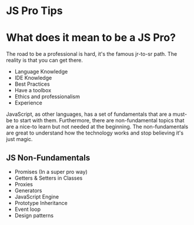 # JS Pro Tips

# What does it mean to be a JS Pro?

The road to be a professional is hard, it's the famous jr-to-sr path. The reality is that you can get there.

- Language Knowledge
- IDE Knowledge
- Best Practices
- Have a toolbox
- Ethics and professionalism
- Experience

JavaScript, as other languages, has a set of fundamentals that are a must-be to start with them. Furthermore, there are non-fundamental topics that are a nice-to learn but not needed at the beginning. The non-fundamentals are great to understand how the technology works and stop believing it's just magic.

## JS Non-Fundamentals

- Promises (In a super pro way)
- Getters & Setters in Classes
- Proxies
- Generators
- JavaScript Engine
- Prototype Inheritance
- Event loop
- Design patterns


